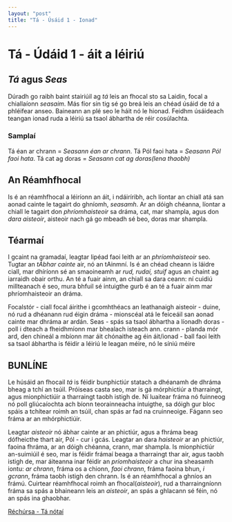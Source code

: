 ```yaml
---
layout: "post"
title: "Tá - Úsáid 1 - Ionad"
---
```

# Tá - Údáid 1 - áit a léiriú

## *Tá* agus *Seas*
Dúradh go raibh baint stairiúil ag *tá* leis an fhocal
sto sa Laidin, focal a chiallaíonn *seasaim*. Más fíor sin
tig sé go breá leis an chéad úsáid de *tá* a phléifear anseo.
Baineann an plé seo le háit nó le hionad. Feidhm úsáideach teangan
ionad ruda a léiriú sa tsaol ábhartha de réir cosúlachta.

### Samplaí
Tá éan ar chrann = *Seasann éan ar chrann*.
Tá Pól faoi hata = *Seasann Pól faoi hata*.
Tá cat ag doras = *Seasann cat ag doras(lena thaobh)*

## An Réamhfhocal
Is é an réamhfhocal a léiríonn an áit, i ndáiríribh, ach
líontar an chiall atá san aonad cainte le tagairt do ghníomh,
*seasamh*. Ar an dóigh chéanna, líontar a chiall le tagairt don
*phríomhaisteoir* sa dráma, cat, mar shampla, agus don *dara aisteoir*,
aisteoir nach gá go mbeadh sé beo, doras mar shampla.

## Téarmaí
I gcaint na gramadaí, leagtar lipéad faoi leith ar an *phríomhaisteoir* seo.
Tugtar an *tÁbhar cainte* air, nó an tAinmní. Is é an chéad cheann is láidre ciall,
mar dhíríonn sé an smaoineamh ar *rud, rudaí, stuif* agus an chaint ag iarraidh
obair orthu. An té a fuair ainm, an chiall sa dara ceann: ní cuidiú millteanach é
seo, mura bhfuil sé intuigthe gurb é an té a fuair ainm mar phríomhaisteoir an dráma.

Focalstór - ciall focal áirithe i gcomhthéacs an leathanaigh
aisteoir - duine, nó rud a dhéanann rud éigin
dráma - mionscéal atá le feiceáil san aonad cainte mar dhráma ar ardán.
Seas - spás sa tsaol ábhartha a líonadh
doras - poll i dteach a fheidhmíonn mar bhealach isteach ann.
crann - planda mór ard, den chineál a mbíonn mar áit chónaithe ag éin
áit/ionad - ball faoi leith sa tsaol ábhartha is féidir a léiriú le leagan méire, nó le síniú méire

## BUNLÍNE
Le húsáid an fhocail *tá* is féidir bunphictiúr statach a dhéanamh de dhráma bheag a tchí an tsúil.
Próiseas casta seo, mar is gá mórphictiúr a tharraingt, agus mionphictiúir a tharraingt taobh istigh de.
Ní luaitear fráma nó fuinneog nó poll gliúcaíochta ach bíonn teorainneacha intuigthe, sa dóigh gur bloc
spáis a tchítear roimh an tsúil, chan spás ar fad na cruinneoige. Fágann seo fráma ar an mhórphictiúir.

Leagtar *aisteoir* nó ábhar cainte ar an phictiúr, agus a fhráma beag dófheicthe thart air, Pól - cur i
gcás. Leagtar an dara *haisteoir* ar an phictiúr, faoina fhráma, ar an dóigh chéanna, crann, mar shampla.
Is mionphictiúr an-suimiúil é seo, mar is féidir frámaí beaga a tharraingt thar air, agus taobh istigh de,
mar áiteanna inar féidir an *príomhaisteoir* a chur ina sheasamh iontu: *ar chrann*, fráma os a chionn,
*faoi chrann*, fráma faoina bhun, *i gcrann*, fráma taobh istigh den chrann. Is é an réamhfhocal a ghníos
an frámú. Cuirtear réamhfhocal roimh an fhocal(*aisteoir*), rud a tharraingníonn fráma sa spás a bhaineann
leis an *aisteoir*, an spás a ghlacann sé féin, nó an spás ina ghaobhar.

[Réchúrsa - Tá nótaí](/rchursa/notai_ta.html)
